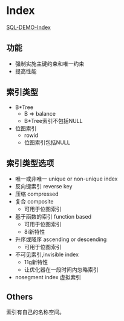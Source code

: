 # Index

[SQL-DEMO-Index](../../sql_demo/dev/ddl/index.sql)

## 功能

- 强制实施主键约束和唯一约束
- 提高性能

## 索引类型

- B*Tree
  - B => balance
  - B*Tree索引不包括NULL
- 位图索引
  - rowid
  - 位图索引包括NULL

## 索引类型选项

- 唯一或非唯一 unique or non-unique index
- 反向键索引 reverse key
- 压缩 compressed
- 复合 composite
  - 可用于位图索引
- 基于函数的索引 function based
  - 可用于位图索引
  - 8i新特性
- 升序或降序 ascending or descending
  - 可用于位图索引
- 不可见索引,invisible index
  - 11g新特性
  - 让优化器在一段时间内忽略索引
- nosegment index 虚拟索引

## Others

索引有自己的名称空间。

